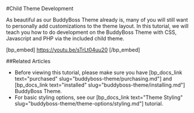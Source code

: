 #Child Theme Development

As beautiful as our BuddyBoss Theme already is, many of you will still want to personally add customizations to the theme layout. In this tutorial, we will teach you how to do development on the BuddyBoss Theme with CSS, Javascript and PHP via the included child theme.

[bp_embed] https://youtu.be/sTrLt04uu20 [/bp_embed]

##Related Articles

- Before viewing this tutorial, please make sure you have [bp_docs_link text="purchased" slug="buddyboss-theme/purchasing.md"] and [bp_docs_link text="installed" slug="buddyboss-theme/installing.md"] BuddyBoss Theme.
- For basic styling options, see our [bp_docs_link text="Theme Styling" slug="buddyboss-theme/theme-options/styling.md"] tutorial.